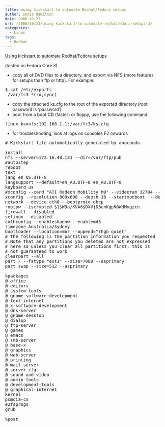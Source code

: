 ```yaml
---
title: using kickstart to automate Redhat/Fedora setups
author: Sonia Hamilton
date: 2006-10-22
url: /2006/10/21/using-kickstart-to-automate-redhatfedora-setups-2/
categories:
  - Linux
tags:
  - Redhat
---
```

Using kickstart to automate Redhat/Fedora setups
<!--more-->

(tested on Fedora Core 3)

  * copy all of DVD files to a directory, and export via NFS (more features for setups than ftp or http). For example:

<pre>$ cat /etc/exports
 /var/fc3 *(ro,sync)</pre>

<!--more-->

  * copy the attached ks.cfg to the root of the exported directory (root password is &#8216;password&#8217;)
  * boot from a boot CD (faster) or floppy, use the following command:

<pre>linux ks=nfs:192.168.1.1:/var/fc3/ks.cfg</pre>

  * for troubleshooting, look at logs on consoles F2 onwards

<pre># Kickstart file automatically generated by anaconda.

install
nfs --server=172.16.40.131 --dir=/var/ftp/pub
#autostep
reboot
text
lang en_US.UTF-8
langsupport --default=en_AU.UTF-8 en_AU.UTF-8
keyboard us
#xconfig --card "ATI Radeon Mobility M9" --videoram 32704 --hsync 31.5-37.9 --vsync 50-70 --resolution 800x600 --depth 16 --startxonboot  --defaultdesktop gnome
xconfig --resolution 800x600 --depth 16 --startxonboot  --defaultdesktop gnome
network --device eth0 --bootproto dhcp
rootpw --iscrypted $1$W9a/KVA6$DXVjD3cnKgpN0WdMygzcn.
firewall --disabled
selinux --disabled
authconfig --enableshadow --enablemd5
timezone Australia/Sydney
bootloader --location=mbr --append="rhgb quiet"
# The following is the partition information you requested
# Note that any partitions you deleted are not expressed
# here so unless you clear all partitions first, this is
# not guaranteed to work
clearpart --all
part / --fstype "ext3" --size=7000 --asprimary
part swap --size=512 --asprimary

%packages
@ office
@ editors
@ system-tools
@ gnome-software-development
@ text-internet
@ x-software-development
@ dns-server
@ gnome-desktop
@ dialup
@ ftp-server
@ games
@ emacs
@ smb-server
@ base-x
@ graphics
@ web-server
@ printing
@ mail-server
@ server-cfg
@ sound-and-video
@ admin-tools
@ development-tools
@ graphical-internet
kernel
pcmcia-cs
e2fsprogs
grub

%post</pre>
